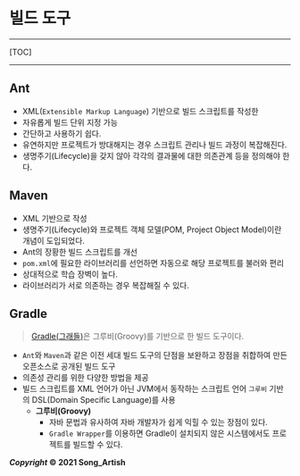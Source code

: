 # 빌드 도구

---

[TOC]

---



## Ant

- XML(`Extensible Markup Language`) 기반으로 빌드 스크립트를 작성한
- 자유롭게 빌드 단위 지정 가능
- 간단하고 사용하기 쉽다.
- 유연하지만 프로젝트가 방대해지는 경우 스크립트 관리나 빌드 과정이 복잡해진다.
- 생명주기(Lifecycle)을 갖지 않아 각각의 결과물에 대한 의존관계 등을 정의해야 한다.



## Maven

- XML 기반으로 작성
- 생명주기(Lifecycle)와 프로젝트 객체 모델(POM, Project Object Model)이란 개념이 도입되었다.
- Ant의 장황한 빌드 스크립트를 개선
- `pom.xml`에 필요한 라이브러리를 선언하면 자동으로 해당 프로젝트를 불러와 편리
- 상대적으로 학습 장벽이 높다.
- 라이브러리가 서로 의존하는 경우 복잡해질 수 있다.



## Gradle

> [Gradle(그래들)](https://github.com/gradle/gradle)은 그루비(Groovy)를 기반으로 한 빌드 도구이다.

- `Ant`와 `Maven`과 같은 이전 세대 빌드 도구의 단점을 보완하고 장점을 취합하여 만든 오픈소스로 공개된 빌드 도구
- 의존성 관리를 위한 다양한 방법을 제공
- 빌드 스크립트를 XML 언어가 아닌 JVM에서 동작하는 스크립트 언어 `그루비` 기반의 DSL(Domain Specific Language)를 사용
  - **그루비(Groovy)**
    - 자바 문법과 유사하여 자바 개발자가 쉽게 익힐 수 있는 장점이 있다.
    - `Gradle Wrapper`를 이용하면 Gradle이 설치되지 않은 시스템에서도 프로젝트를 빌드할 수 있다.



***Copyright* © 2021 Song_Artish**

